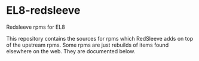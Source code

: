 # EL8-redsleeve
Redsleeve rpms for EL8

This repository contains the sources for rpms which RedSleeve adds on top of the upstream rpms. Some rpms are just rebuilds of items found elsewhere on the web. They are documented below.
